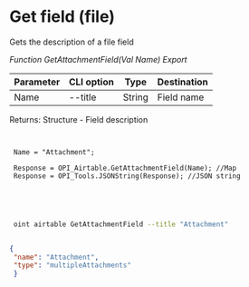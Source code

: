 ﻿---
sidebar_position: 5
---

# Get field (file)
 Gets the description of a file field


*Function GetAttachmentField(Val Name) Export*

 | Parameter | CLI option | Type | Destination |
 |-|-|-|-|
 | Name | --title | String | Field name |

 
 Returns: Structure - Field description

```bsl title="Code example"
	
 
 Name = "Attachment";
 
 Response = OPI_Airtable.GetAttachmentField(Name); //Map
 Response = OPI_Tools.JSONString(Response); //JSON string
 
 
	
```

```sh title="CLI command example"
 
 oint airtable GetAttachmentField --title "Attachment"


```


```json title="Result"

{
 "name": "Attachment",
 "type": "multipleAttachments"
 }

```
